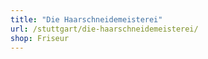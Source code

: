 ```yaml
---
title: "Die Haarschneidemeisterei"
url: /stuttgart/die-haarschneidemeisterei/
shop: Friseur
---
```

